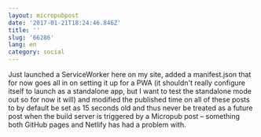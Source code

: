 ```yaml
---
layout: micropubpost
date: '2017-01-21T18:24:46.846Z'
title: ''
slug: '66286'
lang: en
category: social
---
```

Just launched a ServiceWorker here on my site, added a manifest.json that for now goes all in on setting it up for a PWA (it shouldn&#39;t really configure itself to launch as a standalone app, but I want to test the standalone mode out so for now it will) and modified the published time on all of these posts to by default be set as 15 seconds old and thus never be treated as a future post when the build server is triggered by a Micropub post – something both GitHub pages and Netlify has had a problem with.
